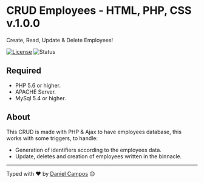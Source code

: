 # CRUD Employees - HTML, PHP, CSS v.1.0.0
Create, Read, Update & Delete Employees!

[![License](https://badgen.net/badge/license/MIT/blue)](LICENSE)
![Status](https://badgen.net/badge/status/stable/green)

## Required
- PHP 5.6 or higher.
- APACHE Server.
- MySql 5.4 or higher.

## About
This CRUD is made with PHP & Ajax to have employees database, this works with some triggers, to handle: 
- Generation of identifiers according to the employees data.
- Update, deletes and creation of employees written in the binnacle.

---
Typed with ❤️ by [Daniel Campos](https://github.com/giusniyyel) 😊